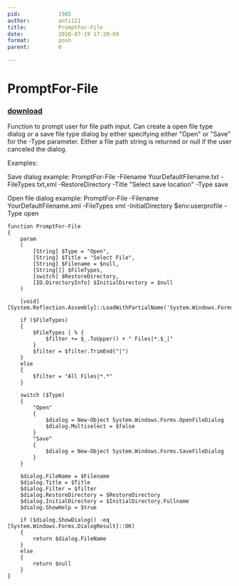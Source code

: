 ```yaml
---
pid:            1985
author:         anti121
title:          PromptFor-File
date:           2010-07-19 17:20:09
format:         posh
parent:         0

---
```


# PromptFor-File

### [download](//scripts/1985.ps1)

Function to prompt user for file path input. Can create a open file type dialog or a save file type dialog by either specifying either "Open" or "Save" for the -Type parameter. Either a file path string is returned or null if the user canceled the dialog.

Examples:

Save dialog example:
PromptFor-File -Filename YourDefaultFilename.txt -FileTypes txt,xml -RestoreDirectory -Title "Select save location" -Type save

Open file dialog example:
PromptFor-File -Filename YourDefaultFilename.xml -FileTypes xml -InitialDirectory $env:userprofile -Type open

```posh
function PromptFor-File 
{
	param
	(	
		[String] $Type = "Open",
		[String] $Title = "Select File",
		[String] $Filename = $null,
		[String[]] $FileTypes,
		[switch] $RestoreDirectory,
		[IO.DirectoryInfo] $InitialDirectory = $null
	)
	
	[void][System.Reflection.Assembly]::LoadWithPartialName('System.Windows.Forms')
	
	if ($FileTypes)
	{
		$FileTypes | % {
			$filter += $_.ToUpper() + " Files|*.$_|"
		}
		$filter = $filter.TrimEnd("|")
	}
	else
	{
		$filter = "All Files|*.*"
	}
	
	switch ($Type)
	{
		"Open" 
		{
			$dialog = New-Object System.Windows.Forms.OpenFileDialog
			$dialog.Multiselect = $false
		}
		"Save"
		{
			$dialog = New-Object System.Windows.Forms.SaveFileDialog
		}
	}
	
	$dialog.FileName = $Filename
	$dialog.Title = $Title
	$dialog.Filter = $filter
	$dialog.RestoreDirectory = $RestoreDirectory
	$dialog.InitialDirectory = $InitialDirectory.Fullname
	$dialog.ShowHelp = $true
	
	if ($dialog.ShowDialog() -eq [System.Windows.Forms.DialogResult]::OK)
	{
		return $dialog.FileName
	}
	else
	{
		return $null
	}
}
```
